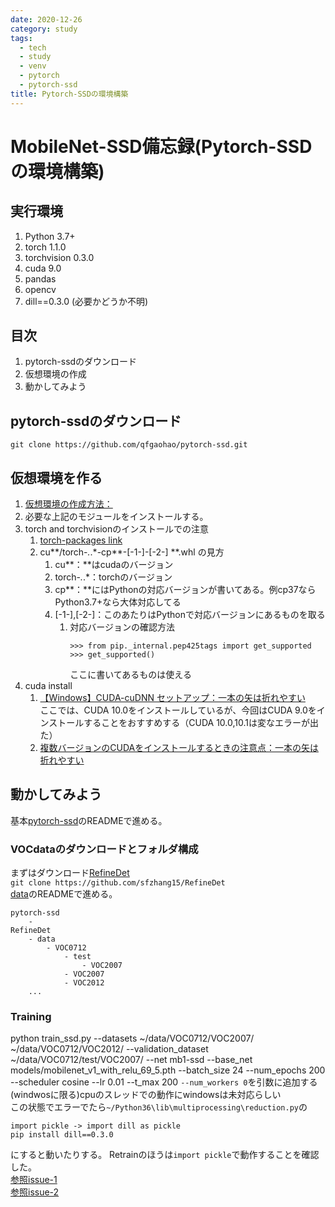```yaml
---
date: 2020-12-26
category: study
tags:
  - tech
  - study
  - venv
  - pytorch
  - pytorch-ssd
title: Pytorch-SSDの環境構築
---
```

# MobileNet-SSD備忘録(Pytorch-SSDの環境構築)
## 実行環境
1. Python 3.7+
2. torch 1.1.0
3. torchvision 0.3.0
4. cuda 9.0
5. pandas
6. opencv
7. dill==0.3.0 (必要かどうか不明)

## 目次
1. pytorch-ssdのダウンロード
2. 仮想環境の作成
3. 動かしてみよう

## pytorch-ssdのダウンロード
`git clone https://github.com/qfgaohao/pytorch-ssd.git`

## 仮想環境を作る
1. [仮想環境の作成方法：](.\20201030.md)
2. 必要な上記のモジュールをインストールする。
3. torch and torchvisionのインストールでの注意
   1. [torch-packages link](https://download.pytorch.org/whl/torch_stable.html)
   2. cu**/torch-*.*.*-cp**-[-1-]-[-2-] **.whl  の見方
      1. cu**：**はcudaのバージョン
      2. torch-*.*.*：torchのバージョン
      3. cp**：**にはPythonの対応バージョンが書いてある。例cp37ならPython3.7+なら大体対応してる
      4. [-1-],[-2-]：このあたりはPythonで対応バージョンにあるものを取る
         1. 対応バージョンの確認方法
            ```Python上でのコマンド
            >>> from pip._internal.pep425tags import get_supported
            >>> get_supported()
            ```
            ここに書いてあるものは使える
4. cuda install
   1. [【Windows】CUDA-cuDNN セットアップ：一本の矢は折れやすい](https://ichiya.netlify.app/posts/2020/02/29/_20200229.html)  
    ここでは、CUDA 10.0をインストールしているが、今回はCUDA 9.0をインストールすることをおすすめする（CUDA 10.0,10.1は変なエラーが出た）
   2. [複数バージョンのCUDAをインストールするときの注意点：一本の矢は折れやすい](https://ichiya.netlify.app/posts/2020/02/29/_20200229-2.html)
   
## 動かしてみよう
基本[pytorch-ssd](https://github.com/qfgaohao/pytorch-ssd)のREADMEで進める。

### VOCdataのダウンロードとフォルダ構成
まずはダウンロード[RefineDet](https://github.com/sfzhang15/RefineDet)  
`git clone https://github.com/sfzhang15/RefineDet`  
[data](https://github.com/sfzhang15/RefineDet/tree/master/data/VOC0712)のREADMEで進める。
```フォルダ構成
pytorch-ssd
    -
RefineDet
    - data
        - VOC0712
            - test
                - VOC2007
            - VOC2007
            - VOC2012
    ...
```

### Training
python train_ssd.py --datasets ~/data/VOC0712/VOC2007/ ~/data/VOC0712/VOC2012/ --validation_dataset ~/data/VOC0712/test/VOC2007/ --net mb1-ssd --base_net models/mobilenet_v1_with_relu_69_5.pth  --batch_size 24 --num_epochs 200 --scheduler cosine --lr 0.01 --t_max 200  `--num_workers 0`を引数に追加する(windwosに限る)cpuのスレッドでの動作にwindowsは未対応らしい  
この状態でエラーでたら`~/Python36\lib\multiprocessing\reduction.py`の
```
import pickle -> import dill as pickle
pip install dill==0.3.0
```
にすると動いたりする。
Retrainのほうは`import pickle`で動作することを確認した。  
[参照issue-1](https://github.com/dusty-nv/jetson-inference/issues/664)  
[参照issue-2](https://github.com/qfgaohao/pytorch-ssd/issues/71)  




